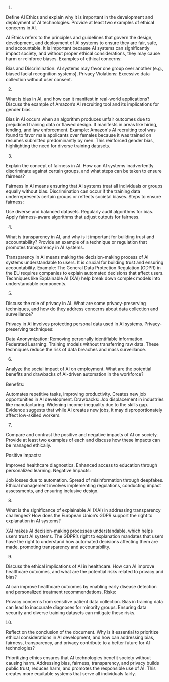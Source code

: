 1.
Define AI Ethics and explain why it is important in the development and deployment of AI technologies. Provide at least two examples of ethical concerns in AI.

AI Ethics refers to the principles and guidelines that govern the design, development, and deployment of AI systems to ensure they are fair, safe, and accountable. It is important because AI systems can significantly impact society, and without proper ethical considerations, they may cause harm or reinforce biases.
Examples of ethical concerns:

Bias and Discrimination: AI systems may favor one group over another (e.g., biased facial recognition systems).
Privacy Violations: Excessive data collection without user consent.


2.
What is bias in AI, and how can it manifest in real-world applications? Discuss the example of Amazon’s AI recruiting tool and its implications for gender bias.

Bias in AI occurs when an algorithm produces unfair outcomes due to prejudiced training data or flawed design. It manifests in areas like hiring, lending, and law enforcement.
Example:
Amazon's AI recruiting tool was found to favor male applicants over females because it was trained on resumes submitted predominantly by men. This reinforced gender bias, highlighting the need for diverse training datasets.


3.
Explain the concept of fairness in AI. How can AI systems inadvertently discriminate against certain groups, and what steps can be taken to ensure fairness?

Fairness in AI means ensuring that AI systems treat all individuals or groups equally without bias.
Discrimination can occur if the training data underrepresents certain groups or reflects societal biases.
Steps to ensure fairness:

Use diverse and balanced datasets.
Regularly audit algorithms for bias.
Apply fairness-aware algorithms that adjust outputs for fairness.


4.
What is transparency in AI, and why is it important for building trust and accountability? Provide an example of a technique or regulation that promotes transparency in AI systems.

Transparency in AI means making the decision-making process of AI systems understandable to users. It is crucial for building trust and ensuring accountability.
Example:
The General Data Protection Regulation (GDPR) in the EU requires companies to explain automated decisions that affect users. Techniques like Explainable AI (XAI) help break down complex models into understandable components.


5.
Discuss the role of privacy in AI. What are some privacy-preserving techniques, and how do they address concerns about data collection and surveillance?

Privacy in AI involves protecting personal data used in AI systems.
Privacy-preserving techniques:

Data Anonymization: Removing personally identifiable information.
Federated Learning: Training models without transferring raw data. These techniques reduce the risk of data breaches and mass surveillance.


6.
Analyze the social impact of AI on employment. What are the potential benefits and drawbacks of AI-driven automation in the workforce?

Benefits:

Automates repetitive tasks, improving productivity.
Creates new job opportunities in AI development.
Drawbacks:
Job displacement in industries like manufacturing.
Widening income inequality due to the skills gap.
Evidence suggests that while AI creates new jobs, it may disproportionately affect low-skilled workers.


7.
Compare and contrast the positive and negative impacts of AI on society. Provide at least two examples of each and discuss how these impacts can be managed ethically.

Positive Impacts:

Improved healthcare diagnostics.
Enhanced access to education through personalized learning.
Negative Impacts:

Job losses due to automation.
Spread of misinformation through deepfakes.
Ethical management involves implementing regulations, conducting impact assessments, and ensuring inclusive design.


8.
What is the significance of explainable AI (XAI) in addressing transparency challenges? How does the European Union’s GDPR support the right to explanation in AI systems?

XAI makes AI decision-making processes understandable, which helps users trust AI systems.
The GDPR’s right to explanation mandates that users have the right to understand how automated decisions affecting them are made, promoting transparency and accountability.


9.
Discuss the ethical implications of AI in healthcare. How can AI improve healthcare outcomes, and what are the potential risks related to privacy and bias?

AI can improve healthcare outcomes by enabling early disease detection and personalized treatment recommendations.
Risks:

Privacy concerns from sensitive patient data collection.
Bias in training data can lead to inaccurate diagnoses for minority groups.
Ensuring data security and diverse training datasets can mitigate these risks.


10.
Reflect on the conclusion of the document. Why is it essential to prioritize ethical considerations in AI development, and how can addressing bias, fairness, transparency, and privacy contribute to a better future for AI technologies?

Prioritizing ethics ensures that AI technologies benefit society without causing harm. Addressing bias, fairness, transparency, and privacy builds public trust, reduces harm, and promotes the responsible use of AI. This creates more equitable systems that serve all individuals fairly.








